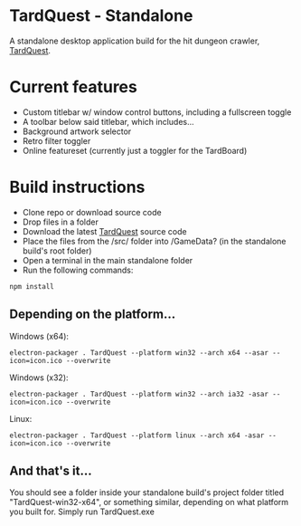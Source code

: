 # TardQuest - Standalone
A standalone desktop application build for the hit dungeon crawler, [TardQuest](https://github.com/packardbell95/tardquest).

# Current features
- Custom titlebar w/ window control buttons, including a fullscreen toggle
- A toolbar below said titlebar, which includes...
- Background artwork selector
- Retro filter toggler
- Online featureset (currently just a toggler for the TardBoard)

# Build instructions
- Clone repo or download source code
- Drop files in a folder
- Download the latest [TardQuest](https://github.com/packardbell95/tardquest) source code
- Place the files from the /src/ folder into /GameData? (in the standalone build's root folder)
- Open a terminal in the main standalone folder
- Run the following commands:
```
npm install
```
## Depending on the platform...
Windows (x64):
```
electron-packager . TardQuest --platform win32 --arch x64 --asar --icon=icon.ico --overwrite
```

Windows (x32):
```
electron-packager . TardQuest --platform win32 --arch ia32 -asar --icon=icon.ico --overwrite
```

Linux:
```
electron-packager . TardQuest --platform linux --arch x64 -asar --icon=icon.ico --overwrite
```
## And that's it...
You should see a folder inside your standalone build's project folder titled "TardQuest-win32-x64", or something similar, depending on what platform you built for. Simply run TardQuest.exe
